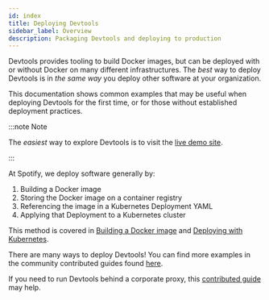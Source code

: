 ```yaml
---
id: index
title: Deploying Devtools
sidebar_label: Overview
description: Packaging Devtools and deploying to production
---
```


Devtools provides tooling to build Docker images, but can be deployed with or
without Docker on many different infrastructures. The _best_ way to deploy
Devtools is in _the same way_ you deploy other software at your organization.

This documentation shows common examples that may be useful when deploying
Devtools for the first time, or for those without established deployment
practices.

:::note Note

The _easiest_ way to explore Devtools is to visit the
[live demo site](https://demo.devtools.khulnasoft.com).

:::

At Spotify, we deploy software generally by:

1. Building a Docker image
2. Storing the Docker image on a container registry
3. Referencing the image in a Kubernetes Deployment YAML
4. Applying that Deployment to a Kubernetes cluster

This method is covered in [Building a Docker image](docker.md) and
[Deploying with Kubernetes](k8s.md).

There are many ways to deploy Devtools! You can find more examples in the community contributed guides found [here](https://github.com/khulnasoft/devtools/blob/master/contrib/docs/tutorials/).

If you need to run Devtools behind a corporate proxy, this
[contributed guide](https://github.com/khulnasoft/devtools/blob/master/contrib/docs/tutorials/help-im-behind-a-corporate-proxy.md)
may help.
